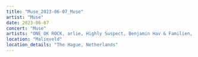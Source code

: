 ```yaml
---
title: "Muse_2023-06-07_Muse"
artist: "Muse"
date: 2023-06-07
concert: "Muse"
artists: "ONE OK ROCK, arlie, Highly Suspect, Benjamin Hav & Familien, Evanescence, Anna Kramer, Royal Blood, 311, Ary, Muse, Blæst"
location: "Malieveld"
location_details: "The Hague, Netherlands"
---
```

